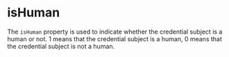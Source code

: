 # isHuman

The `isHuman` property is used to indicate whether the credential subject is a human or not. 1 means that the credential subject is a human, 0 means that the credential subject is not a human.